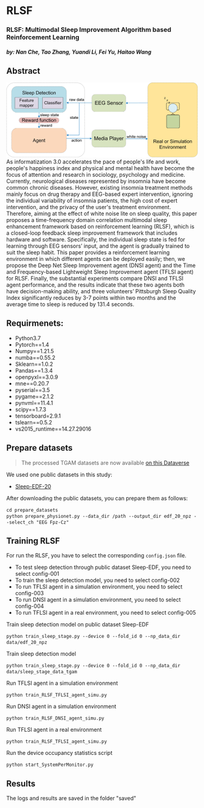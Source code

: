 # RLSF
### RLSF: Multimodal Sleep Improvement Algorithm based Reinforcement Learning
#### *by: Nan Che, Tao Zhang, Yuandi Li, Fei Yu, Haitao Wang* 


## Abstract
![RLSF Architecture](RLSF.jpg)
As informatization 3.0 accelerates the pace of people's life and work, people's happiness index and physical and mental health have become the focus of attention and research in sociology, psychology and medicine. Currently, neurological diseases represented by insomnia have become common chronic diseases. However, existing insomnia treatment methods mainly focus on drug therapy and EEG-based expert intervention, ignoring the individual variability of insomnia patients, the high cost of expert intervention, and the privacy of the user's treatment environment. Therefore, aiming at the effect of white noise lite on sleep quality, this paper proposes a time-frequency domain correlation multimodal sleep enhancement framework based on reinforcement learning (RLSF), which is a closed-loop feedback sleep improvement framework that includes hardware and software. Specifically, the individual sleep state is fed for learning through EEG sensors’ input, and the agent is gradually trained to suit the sleep habit. This paper provides a reinforcement learning environment in which different agents can be deployed easily; then, we propose the Deep Net Sleep Improvement agent (DNSI agent) and the Time and Frequency-based Lightweight Sleep Improvement agent (TFLSI agent) for RLSF. Finally, the substantial experiments compare DNSI and TFLSI agent performance, and the results indicate that these two agents both have decision-making ability, and three volunteers’ Pittsburgh Sleep Quality Index significantly reduces by 3-7 points within two months and the average time to sleep is reduced by 131.4 seconds. 


## Requirmenets:
- Python3.7
- Pytorch==1.4
- Numpy==1.21.5
- numba==0.55.2
- Sklearn==1.0.2
- Pandas==1.3.4
- openpyxl==3.0.9
- mne==0.20.7
- pyserial==3.5
- pygame==2.1.2 
- pynvml==11.4.1
- scipy==1.7.3
- tensorboard=2.9.1
- tslearn==0.5.2
- vs2015_runtime==14.27.29016

## Prepare datasets
> The processed TGAM datasets are now available [on this Dataverse](https://xxxxxxxxxxx)

We used one public datasets in this study:
- [Sleep-EDF-20](https://gist.github.com/emadeldeen24/a22691e36759934e53984289a94cb09b)



After downloading the public datasets, you can prepare them as follows:
```
cd prepare_datasets
python prepare_physionet.py --data_dir /path --output_dir edf_20_npz --select_ch "EEG Fpz-Cz"
```

## Training RLSF 
For run the RLSF, you have to select the corresponding `config.json` file.
- To test sleep detection through public dataset Sleep-EDF,  you need to select config-001
- To train the sleep detection model, you need to select config-002
- To run TFLSI agent in a simulation environment, you need to select config-003
- To run DNSI agent in a simulation environment, you need to select config-004
- To run TFLSI agent in a real environment, you need to select config-005

Train sleep detection model on public dataset Sleep-EDF
```
python train_sleep_stage.py --device 0 --fold_id 0 --np_data_dir data/edf_20_npz
```

Train sleep detection model
```
python train_sleep_stage.py --device 0 --fold_id 0 --np_data_dir data/sleep_stage_data_tgam
```

Run TFLSI agent in a simulation environment
```
python train_RLSF_TFLSI_agent_simu.py
```

Run DNSI agent in a simulation environment
```
python train_RLSF_DNSI_agent_simu.py
```

Run TFLSI agent in a real environment
```
python train_RLSF_TFLSI_agent_simu.py
```

Run the device occupancy statistics script
```
python start_SystemPerMonitor.py
```


## Results
The logs and results are saved in the folder "saved"
